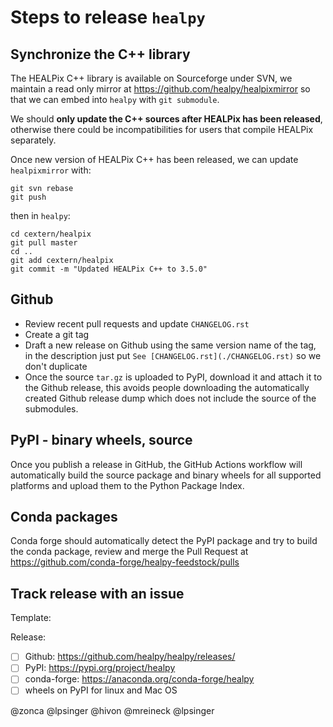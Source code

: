 # Steps to release `healpy`

## Synchronize the C++ library

The HEALPix C++ library is available on Sourceforge under SVN, we maintain a read only mirror at <https://github.com/healpy/healpixmirror> so that we can embed into `healpy` with `git submodule`.

We should **only update the C++ sources after HEALPix has been released**, otherwise there could be incompatibilities for users that compile HEALPix separately.

Once new version of HEALPix C++ has been released, we can update `healpixmirror` with:

    git svn rebase
    git push

then in `healpy`:

    cd cextern/healpix
    git pull master
    cd ..
    git add cextern/healpix
    git commit -m "Updated HEALPix C++ to 3.5.0"

## Github

* Review recent pull requests and update `CHANGELOG.rst`
* Create a git tag
* Draft a new release on Github using the same version name of the tag, in the description just put `See [CHANGELOG.rst](./CHANGELOG.rst)` so we don't duplicate
* Once the source `tar.gz` is uploaded to PyPI, download it and attach it to the Github release, this avoids people downloading the automatically created Github release dump which does not include the source of the submodules.

## PyPI - binary wheels, source

Once you publish a release in GitHub, the GitHub Actions workflow will automatically build the source package and binary wheels for all supported platforms and upload them to the Python Package Index.

## Conda packages

Conda forge should automatically detect the PyPI package and try to build the conda package,
review and merge the Pull Request at <https://github.com/conda-forge/healpy-feedstock/pulls>

## Track release with an issue

Template:

Release:
* [ ] Github: https://github.com/healpy/healpy/releases/
* [ ] PyPI: https://pypi.org/project/healpy
* [ ] conda-forge: https://anaconda.org/conda-forge/healpy
* [ ] wheels on PyPI for linux and Mac OS 

@zonca @lpsinger @hivon @mreineck @lpsinger 
